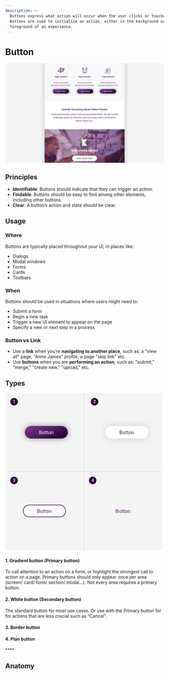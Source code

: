 ```yaml
---
description: >-
  Buttons express what action will occur when the user clicks or touches it.
  Buttons are used to initialize an action, either in the background or
  foreground of an experience.
---
```


# Button

![](../.gitbook/assets/example_button.jpg)

## Principles

* **Identifiable**:  Buttons should indicate that they can trigger an action.
* **Findable**:  Buttons should be easy to find among other elements, including other buttons.
* **Clear**:  A button’s action and state should be clear.

## Usage

### Where

Buttons are typically placed throughout your UI, in places like:

* Dialogs
* Modal windows
* Forms
* Cards
* Toolbars

### When

Buttons should be used in situations where users might need to:

* Submit a form
* Begin a new task
* Trigger a new UI element to appear on the page
* Specify a new or next step in a process

### Button vs Link

* Use a **link** when you’re **navigating to another place**, such as: a "view all" page, "Anne James" profile, a page "skip link" etc.
* Use **buttons** when you are **performing an action**, such as: "submit," "merge," "create new," "upload," etc.

## Types

![](../.gitbook/assets/group.jpg)

#### **1. Gradient button** \(Primary button\)

To call attention to an action on a form, or highlight the strongest call to action on a page. Primary buttons should only appear once per area \(screen/ card/ form/ section/ modal...\). Not every area requires a primary button.

#### **2. White button** \(Secondary button\)

The standard button for most use cases. Or use with the Primary button for for actions that are less crucial such as “Cancel".

#### **3. Border button**



#### **4. Plan button**

\*\*\*\*

## Anatomy



